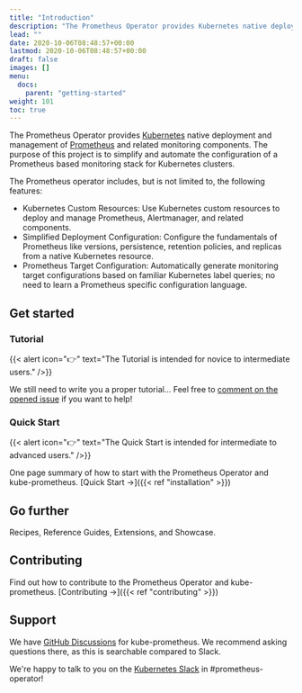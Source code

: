```yaml
---
title: "Introduction"
description: "The Prometheus Operator provides Kubernetes native deployment and management of Prometheus and related monitoring components"
lead: ""
date: 2020-10-06T08:48:57+00:00
lastmod: 2020-10-06T08:48:57+00:00
draft: false
images: []
menu:
  docs:
    parent: "getting-started"
weight: 101
toc: true
---
```


The Prometheus Operator provides [Kubernetes](https://kubernetes.io/) native deployment and management of [Prometheus](https://prometheus.io/) and related monitoring components.
The purpose of this project is to simplify and automate the configuration of a Prometheus based monitoring stack for Kubernetes clusters.

The Prometheus operator includes, but is not limited to, the following features:

- Kubernetes Custom Resources: Use Kubernetes custom resources to deploy and manage Prometheus, Alertmanager, and related components.
- Simplified Deployment Configuration: Configure the fundamentals of Prometheus like versions, persistence, retention policies, and replicas from a native Kubernetes resource.
- Prometheus Target Configuration: Automatically generate monitoring target configurations based on familiar Kubernetes label queries; no need to learn a Prometheus specific configuration language.

## Get started

### Tutorial

{{< alert icon="👉" text="The Tutorial is intended for novice to intermediate users." />}}

We still need to write you a proper tutorial...
Feel free to [comment on the opened issue](https://github.com/prometheus-operator/website/issues/3) if you want to help!

### Quick Start

{{< alert icon="👉" text="The Quick Start is intended for intermediate to advanced users." />}}

One page summary of how to start with the Prometheus Operator and kube-prometheus. [Quick Start →]({{< ref "installation" >}})

## Go further

Recipes, Reference Guides, Extensions, and Showcase.

## Contributing

Find out how to contribute to the Prometheus Operator and kube-prometheus. [Contributing →]({{< ref "contributing" >}})

## Support

We have [GitHub Discussions](https://github.com/prometheus-operator/kube-prometheus/discussions) for kube-prometheus.
We recommend asking questions there, as this is searchable compared to Slack.

We're happy to talk to you on the [Kubernetes Slack](http://slack.k8s.io/) in #prometheus-operator!
